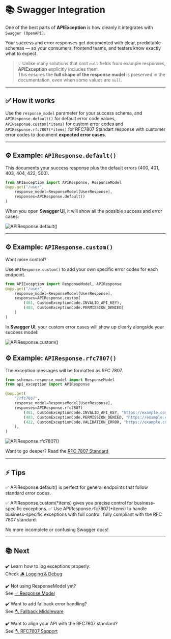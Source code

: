 # 📚 Swagger Integration

One of the best parts of **APIException** is how cleanly it integrates with `Swagger (OpenAPI)`.

Your success and error responses get documented with clear, predictable schemas — so your consumers, frontend teams, and testers know exactly what to expect.

> 💡 Unlike many solutions that omit `null` fields from example responses, **APIException** explicitly includes them.  
> This ensures the **full shape of the response model** is preserved in the documentation, even when some values are `null`.

--- 
## ✅ How it works

Use the `response_model` parameter for your success schema,
and `APIResponse.default()` for default error code values,
`APIResponse.custom(*items)` for custom error codes and
`APIResponse.rfc7807(*items)` for RFC7807 Standart response with customer error codes to document **expected error cases**.

---

## ⚙️ Example: `APIResponse.default()`

This documents your success response plus the default errors (400, 401, 403, 404, 422, 500).

```python
from APIException import APIResponse, ResponseModel
@app.get("/user",
    response_model=ResponseModel[UserResponse],
    responses=APIResponse.default()
)
```

When you open **Swagger UI**, it will show all the possible success and error cases:

![APIResponse.default()](img_1.png)

---

## ⚙️ Example: `APIResponse.custom()`

Want more control?

Use `APIResponse.custom()` to add your own specific error codes for each endpoint.

```python
from APIException import ResponseModel, APIResponse
@app.get("/user",
    response_model=ResponseModel[UserResponse],
    responses=APIResponse.custom(
        (401, CustomExceptionCode.INVALID_API_KEY),
        (403, CustomExceptionCode.PERMISSION_DENIED)
    )
)
```
In **Swagger UI**, your custom error cases will show up clearly alongside your success model:

![APIResponse.custom()](img_3.png)

## ⚙️ Example: `APIResponse.rfc7807()`

The exception messages will be formatted as RFC 7807.

```python
from schemas.response_model import ResponseModel
from api_exception import APIResponse

@app.get(
    "/rfc7807",
    response_model=ResponseModel[UserResponse],
    responses=APIResponse.rfc7807(
        (401, CustomExceptionCode.INVALID_API_KEY, "https://example.com/errors/unauthorized", "/account/info"),
        (403, CustomExceptionCode.PERMISSION_DENIED, "https://example.com/errors/forbidden", "/admin/panel"),
        (422, CustomExceptionCode.VALIDATION_ERROR, "https://example.com/errors/unprocessable-entity", "/users/create")
    ),
)
```

![APIResponse.rfc7807()](img_2.png)

Want to go deeper? Read the [RFC 7807 Standard](rfc7807.md)

---

## ⚡ Tips

✅ APIResponse.default() is perfect for general endpoints that follow standard error codes.

✅ APIResponse.custom(*items) gives you precise control for business-specific exceptions.
✅ Use APIResponse.rfc7807(*items) to handle business-specific exceptions with full control, fully compliant with the RFC 7807 standard.

No more incomplete or confusing Swagger docs!

---

## 📚 Next

✔️ Learn how to log exceptions properly:  
Check [🪵 Logging & Debug](logging.md)

✔️ Not using ResponseModel yet?  
See [✅ Response Model](../usage/response_model.md)

✔️ Want to add fallback error handling?  
See [🪓 Fallback Middleware](../usage/fallback.md)

✔️ Want to align your API with the RFC7807 standard?  
See [🪓 RFC7807 Support](rfc7807.md)